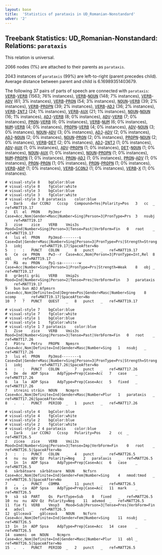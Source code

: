 ```yaml
---
layout: base
title:  'Statistics of parataxis in UD_Romanian-Nonstandard'
udver: '2'
---
```


## Treebank Statistics: UD_Romanian-Nonstandard: Relations: `parataxis`

This relation is universal.

2066 nodes (1%) are attached to their parents as `parataxis`.

2043 instances of `parataxis` (99%) are left-to-right (parent precedes child).
Average distance between parent and child is 6.16989351403679.

The following 37 pairs of parts of speech are connected with `parataxis`: <tt><a href="ro_nonstandard-pos-VERB.html">VERB</a></tt>-<tt><a href="ro_nonstandard-pos-VERB.html">VERB</a></tt> (1563; 76% instances), <tt><a href="ro_nonstandard-pos-VERB.html">VERB</a></tt>-<tt><a href="ro_nonstandard-pos-NOUN.html">NOUN</a></tt> (148; 7% instances), <tt><a href="ro_nonstandard-pos-VERB.html">VERB</a></tt>-<tt><a href="ro_nonstandard-pos-ADV.html">ADV</a></tt> (61; 3% instances), <tt><a href="ro_nonstandard-pos-VERB.html">VERB</a></tt>-<tt><a href="ro_nonstandard-pos-PRON.html">PRON</a></tt> (54; 3% instances), <tt><a href="ro_nonstandard-pos-NOUN.html">NOUN</a></tt>-<tt><a href="ro_nonstandard-pos-VERB.html">VERB</a></tt> (39; 2% instances), <tt><a href="ro_nonstandard-pos-VERB.html">VERB</a></tt>-<tt><a href="ro_nonstandard-pos-PROPN.html">PROPN</a></tt> (39; 2% instances), <tt><a href="ro_nonstandard-pos-VERB.html">VERB</a></tt>-<tt><a href="ro_nonstandard-pos-ADJ.html">ADJ</a></tt> (36; 2% instances), <tt><a href="ro_nonstandard-pos-VERB.html">VERB</a></tt>-<tt><a href="ro_nonstandard-pos-INTJ.html">INTJ</a></tt> (24; 1% instances), <tt><a href="ro_nonstandard-pos-VERB.html">VERB</a></tt>-<tt><a href="ro_nonstandard-pos-AUX.html">AUX</a></tt> (21; 1% instances), <tt><a href="ro_nonstandard-pos-NOUN.html">NOUN</a></tt>-<tt><a href="ro_nonstandard-pos-NOUN.html">NOUN</a></tt> (16; 1% instances), <tt><a href="ro_nonstandard-pos-ADJ.html">ADJ</a></tt>-<tt><a href="ro_nonstandard-pos-VERB.html">VERB</a></tt> (8; 0% instances), <tt><a href="ro_nonstandard-pos-ADV.html">ADV</a></tt>-<tt><a href="ro_nonstandard-pos-VERB.html">VERB</a></tt> (7; 0% instances), <tt><a href="ro_nonstandard-pos-PRON.html">PRON</a></tt>-<tt><a href="ro_nonstandard-pos-VERB.html">VERB</a></tt> (6; 0% instances), <tt><a href="ro_nonstandard-pos-VERB.html">VERB</a></tt>-<tt><a href="ro_nonstandard-pos-NUM.html">NUM</a></tt> (6; 0% instances), <tt><a href="ro_nonstandard-pos-NUM.html">NUM</a></tt>-<tt><a href="ro_nonstandard-pos-VERB.html">VERB</a></tt> (4; 0% instances), <tt><a href="ro_nonstandard-pos-PROPN.html">PROPN</a></tt>-<tt><a href="ro_nonstandard-pos-VERB.html">VERB</a></tt> (4; 0% instances), <tt><a href="ro_nonstandard-pos-ADV.html">ADV</a></tt>-<tt><a href="ro_nonstandard-pos-NOUN.html">NOUN</a></tt> (3; 0% instances), <tt><a href="ro_nonstandard-pos-NOUN.html">NOUN</a></tt>-<tt><a href="ro_nonstandard-pos-ADV.html">ADV</a></tt> (3; 0% instances), <tt><a href="ro_nonstandard-pos-ADJ.html">ADJ</a></tt>-<tt><a href="ro_nonstandard-pos-ADV.html">ADV</a></tt> (2; 0% instances), <tt><a href="ro_nonstandard-pos-ADJ.html">ADJ</a></tt>-<tt><a href="ro_nonstandard-pos-NOUN.html">NOUN</a></tt> (2; 0% instances), <tt><a href="ro_nonstandard-pos-NOUN.html">NOUN</a></tt>-<tt><a href="ro_nonstandard-pos-PRON.html">PRON</a></tt> (2; 0% instances), <tt><a href="ro_nonstandard-pos-PROPN.html">PROPN</a></tt>-<tt><a href="ro_nonstandard-pos-NOUN.html">NOUN</a></tt> (2; 0% instances), <tt><a href="ro_nonstandard-pos-VERB.html">VERB</a></tt>-<tt><a href="ro_nonstandard-pos-DET.html">DET</a></tt> (2; 0% instances), <tt><a href="ro_nonstandard-pos-ADJ.html">ADJ</a></tt>-<tt><a href="ro_nonstandard-pos-INTJ.html">INTJ</a></tt> (1; 0% instances), <tt><a href="ro_nonstandard-pos-ADV.html">ADV</a></tt>-<tt><a href="ro_nonstandard-pos-AUX.html">AUX</a></tt> (1; 0% instances), <tt><a href="ro_nonstandard-pos-ADV.html">ADV</a></tt>-<tt><a href="ro_nonstandard-pos-PROPN.html">PROPN</a></tt> (1; 0% instances), <tt><a href="ro_nonstandard-pos-DET.html">DET</a></tt>-<tt><a href="ro_nonstandard-pos-NOUN.html">NOUN</a></tt> (1; 0% instances), <tt><a href="ro_nonstandard-pos-NOUN.html">NOUN</a></tt>-<tt><a href="ro_nonstandard-pos-AUX.html">AUX</a></tt> (1; 0% instances), <tt><a href="ro_nonstandard-pos-NOUN.html">NOUN</a></tt>-<tt><a href="ro_nonstandard-pos-PROPN.html">PROPN</a></tt> (1; 0% instances), <tt><a href="ro_nonstandard-pos-NUM.html">NUM</a></tt>-<tt><a href="ro_nonstandard-pos-PROPN.html">PROPN</a></tt> (1; 0% instances), <tt><a href="ro_nonstandard-pos-PRON.html">PRON</a></tt>-<tt><a href="ro_nonstandard-pos-ADJ.html">ADJ</a></tt> (1; 0% instances), <tt><a href="ro_nonstandard-pos-PRON.html">PRON</a></tt>-<tt><a href="ro_nonstandard-pos-ADV.html">ADV</a></tt> (1; 0% instances), <tt><a href="ro_nonstandard-pos-PRON.html">PRON</a></tt>-<tt><a href="ro_nonstandard-pos-PRON.html">PRON</a></tt> (1; 0% instances), <tt><a href="ro_nonstandard-pos-PRON.html">PRON</a></tt>-<tt><a href="ro_nonstandard-pos-PROPN.html">PROPN</a></tt> (1; 0% instances), <tt><a href="ro_nonstandard-pos-VERB.html">VERB</a></tt>-<tt><a href="ro_nonstandard-pos-ADP.html">ADP</a></tt> (1; 0% instances), <tt><a href="ro_nonstandard-pos-VERB.html">VERB</a></tt>-<tt><a href="ro_nonstandard-pos-SCONJ.html">SCONJ</a></tt> (1; 0% instances), <tt><a href="ro_nonstandard-pos-VERB.html">VERB</a></tt>-<tt><a href="ro_nonstandard-pos-X.html">X</a></tt> (1; 0% instances).


~~~ conllu
# visual-style 8	bgColor:blue
# visual-style 8	fgColor:white
# visual-style 3	bgColor:blue
# visual-style 3	fgColor:white
# visual-style 3 8 parataxis	color:blue
1	Dară	dar	CCONJ	Cccsp	Compound=Yes|Polarity=Pos	3	cc	_	ref=MATT19.17
2	El	el	PRON	Pp3msr	Case=Acc,Nom|Gender=Masc|Number=Sing|Person=3|PronType=Prs	3	nsubj	_	ref=MATT19.17
3	zise	zice	VERB	Vmis3s	Mood=Ind|Number=Sing|Person=3|Tense=Past|VerbForm=Fin	0	root	_	ref=MATT19.17
4	lui	el	PRON	Pp3msd--------s	Case=Dat|Gender=Masc|Number=Sing|Person=3|PronType=Prs|Strength=Strong	3	iobj	_	ref=MATT19.17|SpaceAfter=No
5	:	:	PUNCT	COLON	_	8	punct	_	ref=MATT19.17
6	Ce	ce	PRON	Pw3--r	Case=Acc,Nom|Person=3|PronType=Int,Rel	8	obl	_	ref=MATT19.17
7	Mă	eu	PRON	Pp1-sa--------w	Case=Acc|Number=Sing|Person=1|PronType=Prs|Strength=Weak	8	obj	_	ref=MATT19.17
8	grăești	grăi	VERB	Vmip2s	Mood=Ind|Number=Sing|Person=2|Tense=Pres|VerbForm=Fin	3	parataxis	_	ref=MATT19.17
9	bun	bun	ADJ	Afpmsrn	Case=Acc,Nom|Definite=Ind|Degree=Pos|Gender=Masc|Number=Sing	8	xcomp	_	ref=MATT19.17|SpaceAfter=No
10	?	?	PUNCT	QUEST	_	8	punct	_	ref=MATT19.17

~~~


~~~ conllu
# visual-style 7	bgColor:blue
# visual-style 7	fgColor:white
# visual-style 1	bgColor:blue
# visual-style 1	fgColor:white
# visual-style 1 7 parataxis	color:blue
1	Zise	zice	VERB	Vmis3s	Mood=Ind|Number=Sing|Person=3|Tense=Past|VerbForm=Fin	0	root	_	ref=MATT17.26
2	Pătru	Petru	PROPN	Npmsrn	Case=Acc,Nom|Definite=Ind|Gender=Masc|Number=Sing	1	nsubj	_	ref=MATT17.26
3	lui	el	PRON	Pp3msd--------s	Case=Dat|Gender=Masc|Number=Sing|Person=3|PronType=Prs|Strength=Strong	1	iobj	_	ref=MATT17.26|SpaceAfter=No
4	:	:	PUNCT	COLON	_	7	punct	_	ref=MATT17.26
5	De	de	ADP	Spsa	AdpType=Prep|Case=Acc	7	case	_	ref=MATT17.26
6	la	la	ADP	Spsa	AdpType=Prep|Case=Acc	5	fixed	_	ref=MATT17.26
7	streini	străin	NOUN	Ncmprn	Case=Acc,Nom|Definite=Ind|Gender=Masc|Number=Plur	1	parataxis	_	ref=MATT17.26|SpaceAfter=No
8	.	.	PUNCT	PERIOD	_	1	punct	_	ref=MATT17.26

~~~


~~~ conllu
# visual-style 4	bgColor:blue
# visual-style 4	fgColor:white
# visual-style 2	bgColor:blue
# visual-style 2	fgColor:white
# visual-style 2 4 parataxis	color:blue
1	Iară	iar	CCONJ	Ccssp	Polarity=Pos	2	cc	_	ref=MATT26.5
2	zicea	zice	VERB	Vmii3s	Mood=Ind|Number=Sing|Person=3|Tense=Imp|VerbForm=Fin	0	root	_	ref=MATT26.5|SpaceAfter=No
3	:	:	PUNCT	COLON	_	4	punct	_	ref=MATT26.5
4	nu	nu	ADV	Qz	Polarity=Neg	2	parataxis	_	ref=MATT26.5
5	în	în	ADP	Spsa	AdpType=Prep|Case=Acc	6	case	_	ref=MATT26.5
6	sărbătoare	sărbătoare	NOUN	Ncfsrn	Case=Acc,Nom|Definite=Ind|Gender=Fem|Number=Sing	4	nmod:tmod	_	ref=MATT26.5|SpaceAfter=No
7	,	,	PUNCT	COMMA	_	11	punct	_	ref=MATT26.5
8	ca	ca	ADP	Spsa	AdpType=Prep|Case=Acc	11	mark	_	ref=MATT26.5
9	să	să	PART	Qs	PartType=Sub	8	fixed	_	ref=MATT26.5
10	nu	nu	ADV	Qz	Polarity=Neg	11	advmod	_	ref=MATT26.5
11	fie	fi	VERB	Vmsp3	Mood=Sub|Person=3|Tense=Pres|VerbForm=Fin	4	advcl	_	ref=MATT26.5
12	gîlceavă	gâlceavă	NOUN	Ncfsrn	Case=Acc,Nom|Definite=Ind|Gender=Fem|Number=Sing	11	nsubj	_	ref=MATT26.5
13	în	în	ADP	Spsa	AdpType=Prep|Case=Acc	14	case	_	ref=MATT26.5
14	oameni	om	NOUN	Ncmprn	Case=Acc,Nom|Definite=Ind|Gender=Masc|Number=Plur	11	obl	_	ref=MATT26.5|SpaceAfter=No
15	.	.	PUNCT	PERIOD	_	2	punct	_	ref=MATT26.5

~~~


